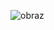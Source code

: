 ![obraz](https://user-images.githubusercontent.com/97364999/206332776-ce987e83-955e-4a3c-81e7-7028390b0b15.png)
